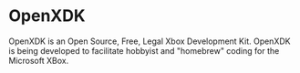 OpenXDK
=======

OpenXDK is an Open Source, Free, Legal Xbox Development Kit. OpenXDK is being developed to facilitate hobbyist and "homebrew" coding for the Microsoft XBox.
